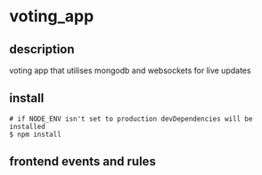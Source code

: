 # voting_app

## description
voting app that utilises mongodb and websockets for live updates

## install
```shell
# if NODE_ENV isn't set to production devDependencies will be installed
$ npm install
```


## frontend events and rules
